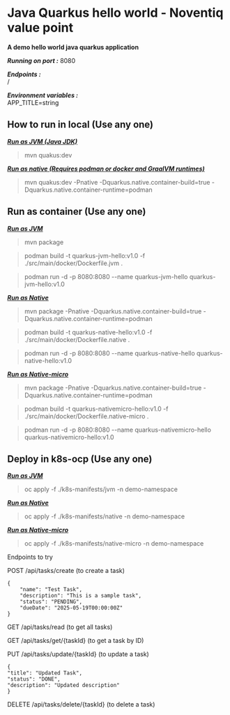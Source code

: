 # Java Quarkus hello world - Noventiq value point

__A demo hello world java quarkus application__

___Running on port :___ 8080

___Endpoints :___   
    /

___Environment variables :___   
APP_TITLE=string



## How to run in local (Use any one)

<u>**_Run as JVM (Java JDK)_**</u>  
> mvn quakus:dev

<u>**_Run as native (Requires podman or docker and GraalVM runtimes)_**</u>  
> mvn quakus:dev -Pnative -Dquarkus.native.container-build=true -Dquarkus.native.container-runtime=podman

## Run as container (Use any one)

<u>**_Run as JVM_**</u>   

> mvn package

> podman build -t quarkus-jvm-hello:v1.0 -f ./src/main/docker/Dockerfile.jvm .

> podman run -d -p 8080:8080 --name quarkus-jvm-hello quarkus-jvm-hello:v1.0

<u>**_Run as Native_** </u>

> mvn package -Pnative -Dquarkus.native.container-build=true -Dquarkus.native.container-runtime=podman

> podman build -t quarkus-native-hello:v1.0 -f ./src/main/docker/Dockerfile.native .

> podman run -d -p 8080:8080 --name quarkus-native-hello quarkus-native-hello:v1.0

<u>**_Run as Native-micro_**</u>

> mvn package -Pnative -Dquarkus.native.container-build=true -Dquarkus.native.container-runtime=podman

> podman build -t quarkus-nativemicro-hello:v1.0 -f ./src/main/docker/Dockerfile.native-micro .

> podman run -d -p 8080:8080 --name quarkus-nativemicro-hello quarkus-nativemicro-hello:v1.0

## Deploy in k8s-ocp (Use any one)

<u>**_Run as JVM_**</u>  

> oc apply -f ./k8s-manifests/jvm -n demo-namespace

<u>**_Run as Native_** </u>

> oc apply -f ./k8s-manifests/native -n demo-namespace

<u>**_Run as Native-micro_**</u>

> oc apply -f ./k8s-manifests/native-micro -n demo-namespace


Endpoints to try 

POST /api/tasks/create (to create a task)

    {
        "name": "Test Task",
        "description": "This is a sample task",
        "status": "PENDING",
        "dueDate": "2025-05-19T00:00:00Z"
    }


GET /api/tasks/read (to get all tasks)


GET /api/tasks/get/{taskId} (to get a task by ID)


PUT /api/tasks/update/{taskId} (to update a task)

    {
    "title": "Updated Task",
    "status": "DONE",
    "description": "Updated description"
    }

DELETE /api/tasks/delete/{taskId} (to delete a task)

